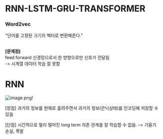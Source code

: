 # RNN-LSTM-GRU-TRANSFORMER

### Word2vec

"단어를 고정된 크기의 벡터로 변환해준다."

<br>**[문제점]**<br>
feed forward 신경망으로서 한 뱡향으로만 신호가 전달됨<br> 
-> 시계열 데이터 학습 잘 못함
# RNN
![image.png](attachment:899cc0be-cb39-4cd8-b1b8-854db68e56c4.png)!

[장점] 과거의 정보를 현재로 흘려주면서 과거의 정보(은닉상태)를 인코딩해 저장할 수 있음

[단점] 시간적으로 멀리 떨어진 long term 의존 관계를 잘 학습할 수 없음. -> 기울기 손실, 폭발